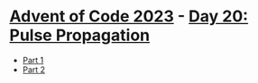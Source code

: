 # [Advent of Code 2023](../README.md) - [Day 20: Pulse Propagation](https://adventofcode.com/2023/day/20)


* [Part 1](part1/README.md)
* [Part 2](part2/README.md)
